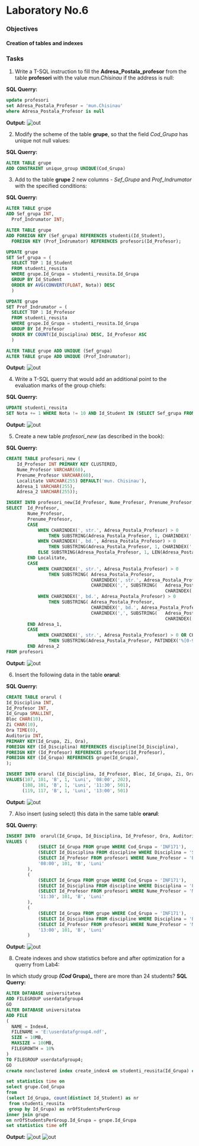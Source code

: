 # Laboratory No.6


### Objectives

#### Creation of tables and indexes

### Tasks

1. Write a T-SQL instruction to fill the __Adresa_Postala_profesor__ from the table __profesori__ with the value _mun.Chisinau_ if the address is null:

__SQL Querry:__

```sql
update profesori
set Adresa_Postala_Profesor = 'mun.Chisinau'
where Adresa_Postala_Profesor is null
```

  __Output:__
 ![out](/lab6/1.PNG)

2. Modify the scheme of the table __grupe__, so that the field _Cod_Grupa_ has unique not null values:


  __SQL Querry:__

```sql
ALTER TABLE grupe
ADD CONSTRAINT unique_group UNIQUE(Cod_Grupa)
```

3. Add to the table __grupe__ 2 new columns - _Sef_Grupa_ and _Prof_Indrumator_ with the specified conditions:

  __SQL Querry:__

  ```sql
ALTER TABLE grupe
ADD Sef_grupa INT,
	Prof_Indrumator INT;

ALTER TABLE grupe
ADD FOREIGN KEY (Sef_grupa) REFERENCES studenti(Id_Student),
	FOREIGN KEY (Prof_Indrumator) REFERENCES profesori(Id_Profesor);

UPDATE grupe
SET Sef_grupa =	(
	SELECT TOP 1 Id_Student
	FROM studenti_reusita
	WHERE grupe.Id_Grupa = studenti_reusita.Id_Grupa
	GROUP BY Id_Student
	ORDER BY AVG(CONVERT(FLOAT, Nota)) DESC
	)

UPDATE grupe
SET Prof_Indrumator = (
	SELECT TOP 1 Id_Profesor
	FROM studenti_reusita
	WHERE grupe.Id_Grupa = studenti_reusita.Id_Grupa
	GROUP BY Id_Profesor
	ORDER BY COUNT(Id_Disciplina) DESC, Id_Profesor ASC
	)

ALTER TABLE grupe ADD UNIQUE (Sef_grupa)
ALTER TABLE grupe ADD UNIQUE (Prof_Indrumator);
  ```

  __Output:__
   ![out](/lab6/3.PNG)
   

4. Write a T-SQL querry that would add an additional point to the evaluation marks of the group chiefs:


  __SQL Querry:__

```sql
UPDATE studenti_reusita 
SET Nota += 1 WHERE Nota != 10 AND Id_Student IN (SELECT Sef_grupa FROM grupe)
```

__Output:__
   ![out](/lab6/4.PNG)

5. Create a new table _profesori_new_ (as described in the book):

  __SQL Querry:__

```sql
CREATE TABLE profesori_new (
	Id_Profesor INT PRIMARY KEY CLUSTERED,
	Nume_Profesor VARCHAR(60),
	Prenume_Profesor VARCHAR(60),
	Localitate VARCHAR(255) DEFAULT('mun. Chisinau'),
	Adresa_1 VARCHAR(255),
	Adresa_2 VARCHAR(255));

INSERT INTO profesori_new(Id_Profesor, Nume_Profesor, Prenume_Profesor, Localitate, Adresa_1, Adresa_2)
SELECT	Id_Profesor,
		Nume_Profesor,
		Prenume_Profesor,
		CASE
			WHEN CHARINDEX(', str.', Adresa_Postala_Profesor) > 0
				THEN SUBSTRING(Adresa_Postala_Profesor, 1, CHARINDEX(', str.', Adresa_Postala_Profesor) - 1)
			WHEN CHARINDEX(', bd.', Adresa_Postala_Profesor) > 0
				THEN SUBSTRING(Adresa_Postala_Profesor, 1, CHARINDEX(', bd.', Adresa_Postala_Profesor) - 1)
			ELSE SUBSTRING(Adresa_Postala_Profesor, 1, LEN(Adresa_Postala_Profesor))
		END Localitate,
		CASE
			WHEN CHARINDEX(', str.', Adresa_Postala_Profesor) > 0
				THEN SUBSTRING(	Adresa_Postala_Profesor,
								CHARINDEX(', str.', Adresa_Postala_Profesor) + 2,
								CHARINDEX(',', SUBSTRING(	Adresa_Postala_Profesor,
															CHARINDEX(', str.', Adresa_Postala_Profesor) + 2, 99)) - 1)
			WHEN CHARINDEX(', bd.', Adresa_Postala_Profesor) > 0
				THEN SUBSTRING(	Adresa_Postala_Profesor,
								CHARINDEX(', bd.', Adresa_Postala_Profesor) + 2,
								CHARINDEX(',', SUBSTRING(	Adresa_Postala_Profesor,
															CHARINDEX(', bd.', Adresa_Postala_Profesor) + 2, 99)) - 1)
		END Adresa_1,
		CASE
			WHEN CHARINDEX(', str.', Adresa_Postala_Profesor) > 0 OR CHARINDEX(', bd.', Adresa_Postala_Profesor) > 0
				THEN SUBSTRING(Adresa_Postala_Profesor, PATINDEX('%[0-9]%', Adresa_Postala_Profesor), 10)
		END Adresa_2
FROM profesori
```

__Output:__
   ![out](/lab6/5.PNG)



6. Insert the following data in the table __orarul__:

__SQL Querry:__

```sql
CREATE TABLE orarul (
Id_Disciplina INT,
Id_Profesor INT,
Id_Grupa SMALLINT,
Bloc CHAR(10),
Zi CHAR(10),
Ora TIME(0),
Auditoriu INT,
PRIMARY KEY(Id_Grupa, Zi, Ora),
FOREIGN KEY (Id_Disciplina) REFERENCES discipline(Id_Disciplina),
FOREIGN KEY (Id_Profesor) REFERENCES profesori(Id_Profesor),
FOREIGN KEY (Id_Grupa) REFERENCES grupe(Id_Grupa),
);

INSERT INTO orarul (Id_Disciplina, Id_Profesor, Bloc, Id_Grupa, Zi, Ora, Auditoriu)
VALUES(107, 101, 'B', 1, 'Luni', '08:00', 202),
	  (108, 101, 'B', 1, 'Luni', '11:30', 501),
      (119, 117, 'B', 1, 'Luni', '13:00', 501)
```
__Output:__
   ![out](/lab6/6.PNG)


7. Also insert (using select) this data in the same table __orarul__:

__SQL Querry:__

```sql
INSERT INTO  orarul(Id_Grupa, Id_Disciplina, Id_Profesor, Ora, Auditoriu, Bloc, Zi)
VALUES (	
			(SELECT Id_Grupa FROM grupe WHERE Cod_Grupa = 'INF171'),
			(SELECT Id_Disciplina FROM discipline WHERE Disciplina = 'Structuri de date si algoritmi'),
			(SELECT Id_Profesor FROM profesori WHERE Nume_Profesor = 'Bivol' AND Prenume_Profesor = 'Ion'),
			'08:00', 101, 'B', 'Luni'
		),
		(
			(SELECT Id_Grupa FROM grupe WHERE Cod_Grupa = 'INF171'),
			(SELECT Id_Disciplina FROM discipline WHERE Disciplina = 'Programe aplicative'),
			(SELECT Id_Profesor FROM profesori WHERE Nume_Profesor = 'Mircea' AND Prenume_Profesor = 'Sorin'),
			'11:30', 101, 'B', 'Luni'
		),
		(
			(SELECT Id_Grupa FROM grupe WHERE Cod_Grupa = 'INF171'),
			(SELECT Id_Disciplina FROM discipline WHERE Disciplina = 'Baze de date'),
			(SELECT Id_Profesor FROM profesori WHERE Nume_Profesor = 'Micu' AND Prenume_Profesor = 'Elena'),
			'13:00', 101, 'B', 'Luni'
		)
```

__Output:__
![out](/lab6/7.PNG)


8. Create indexes and show statistics before and after optimization for a querry from Lab4:

In which study group **_(Cod_ Grupa)_** there are more than 24 students?
__SQL Querry:__

  ```sql
ALTER DATABASE universitatea 
ADD FILEGROUP userdatafgroup4  
GO  
ALTER DATABASE universitatea  
ADD FILE   
(  
    NAME = Index4,  
    FILENAME = 'E:\userdatafgroup4.ndf',  
    SIZE = 10MB,  
    MAXSIZE = 100MB,  
    FILEGROWTH = 10%  
)   
TO FILEGROUP userdatafgroup4;  
GO
create nonclustered index create_index4 on studenti_reusita(Id_Grupa) on [userdatafgroup4]

set statistics time on
select grupe.Cod_Grupa
from 
  (select Id_Grupa, count(distinct Id_Student) as nr 
   from studenti_reusita
   group by Id_Grupa) as nrOfStudentsPerGroup
inner join grupe
on nrOfStudentsPerGroup.Id_Grupa = grupe.Id_Grupa
set statistics time off
  ```

__Output:__
![out](/lab6/81.PNG)
![out](/lab6/82.PNG)

